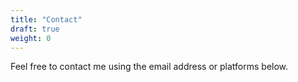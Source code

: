 ```yaml
---
title: "Contact"
draft: true
weight: 0
---
```


Feel free to contact me using the email address or platforms below. 